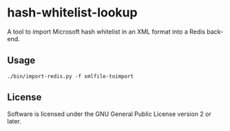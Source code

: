 # hash-whitelist-lookup

A tool to import Microsoft hash whitelist in an XML format into a Redis back-end.

## Usage

~~~~
./bin/import-redis.py -f xmlfile-toimport
~~~~

## License

Software is licensed under the GNU General Public License version 2 or later.

